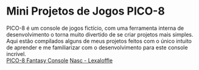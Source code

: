 # Mini Projetos de Jogos PICO-8

PICO-8 é um console de jogos fictício, com uma ferramenta interna de desenvolvimento o torna muito divertido de se criar projetos mais simples.
Aqui estão compilados alguns de meus projetos feitos com o único intuito de aprender e me familiarizar com o desenvolvimento para este console incrível.
<br>
<a href="https://www.lexaloffle.com/pico-8.php" target="_blank">PICO-8 Fantasy Console</a>
<a href="https://www.lexaloffle.com/bbs/?uid=82650" target="_blank">Nasc - Lexaloffle</a>
